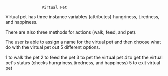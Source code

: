                     Virtual Pet

Virtual pet has three instance variables (attributes) hungriness, tiredness, and happiness.

There are also three methods for actions (walk, feed, and pet).

The user is able to assign a name for the virtual pet and then choose what do with the virtual pet out 5 different options.

1 to walk the pet
2 to feed the pet
3 to pet the virtual pet
4 to get the virtual pet's status (checks hungriness,tiredness, and happiness)
5 to exit virtual pet
